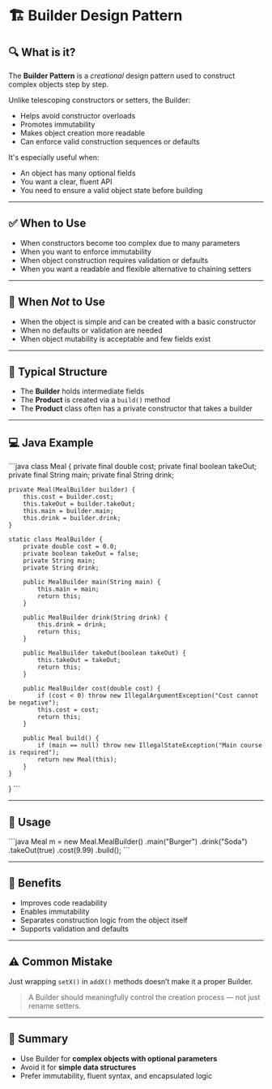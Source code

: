 # 🏗️ Builder Design Pattern

## 🔍 What is it?

The **Builder Pattern** is a *creational* design pattern used to construct complex objects step by step.

Unlike telescoping constructors or setters, the Builder:
- Helps avoid constructor overloads
- Promotes immutability
- Makes object creation more readable
- Can enforce valid construction sequences or defaults

It's especially useful when:
- An object has many optional fields
- You want a clear, fluent API
- You need to ensure a valid object state before building

---

## ✅ When to Use

- When constructors become too complex due to many parameters
- When you want to enforce immutability
- When object construction requires validation or defaults
- When you want a readable and flexible alternative to chaining setters

---

## 🚫 When *Not* to Use

- When the object is simple and can be created with a basic constructor
- When no defaults or validation are needed
- When object mutability is acceptable and few fields exist

---

## 🧱 Typical Structure

- The **Builder** holds intermediate fields
- The **Product** is created via a `build()` method
- The **Product** class often has a private constructor that takes a builder

---

## 💻 Java Example

\`\`\`java
class Meal {
    private final double cost;
    private final boolean takeOut;
    private final String main;
    private final String drink;

    private Meal(MealBuilder builder) {
        this.cost = builder.cost;
        this.takeOut = builder.takeOut;
        this.main = builder.main;
        this.drink = builder.drink;
    }

    static class MealBuilder {
        private double cost = 0.0;
        private boolean takeOut = false;
        private String main;
        private String drink;

        public MealBuilder main(String main) {
            this.main = main;
            return this;
        }

        public MealBuilder drink(String drink) {
            this.drink = drink;
            return this;
        }

        public MealBuilder takeOut(boolean takeOut) {
            this.takeOut = takeOut;
            return this;
        }

        public MealBuilder cost(double cost) {
            if (cost < 0) throw new IllegalArgumentException("Cost cannot be negative");
            this.cost = cost;
            return this;
        }

        public Meal build() {
            if (main == null) throw new IllegalStateException("Main course is required");
            return new Meal(this);
        }
    }
}
\`\`\`

---

## 🧪 Usage

\`\`\`java
Meal m = new Meal.MealBuilder()
    .main("Burger")
    .drink("Soda")
    .takeOut(true)
    .cost(9.99)
    .build();
\`\`\`

---

## 🧠 Benefits

- Improves code readability
- Enables immutability
- Separates construction logic from the object itself
- Supports validation and defaults

---

## ⚠️ Common Mistake

Just wrapping `setX()` in `addX()` methods doesn’t make it a proper Builder.
> A Builder should meaningfully control the creation process — not just rename setters.

---

## 📌 Summary

- Use Builder for **complex objects with optional parameters**
- Avoid it for **simple data structures**
- Prefer immutability, fluent syntax, and encapsulated logic